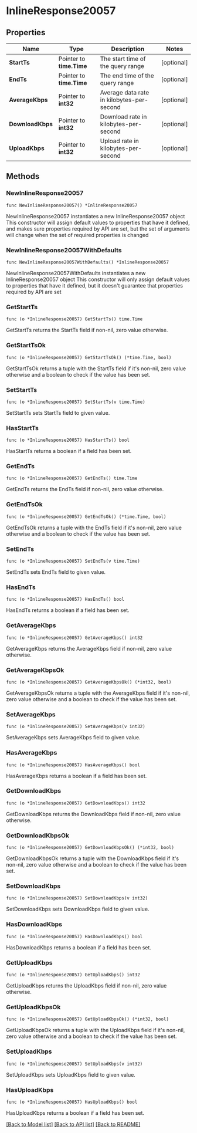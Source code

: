 # InlineResponse20057

## Properties

Name | Type | Description | Notes
------------ | ------------- | ------------- | -------------
**StartTs** | Pointer to **time.Time** | The start time of the query range | [optional] 
**EndTs** | Pointer to **time.Time** | The end time of the query range | [optional] 
**AverageKbps** | Pointer to **int32** | Average data rate in kilobytes-per-second | [optional] 
**DownloadKbps** | Pointer to **int32** | Download rate in kilobytes-per-second | [optional] 
**UploadKbps** | Pointer to **int32** | Upload rate in kilobytes-per-second | [optional] 

## Methods

### NewInlineResponse20057

`func NewInlineResponse20057() *InlineResponse20057`

NewInlineResponse20057 instantiates a new InlineResponse20057 object
This constructor will assign default values to properties that have it defined,
and makes sure properties required by API are set, but the set of arguments
will change when the set of required properties is changed

### NewInlineResponse20057WithDefaults

`func NewInlineResponse20057WithDefaults() *InlineResponse20057`

NewInlineResponse20057WithDefaults instantiates a new InlineResponse20057 object
This constructor will only assign default values to properties that have it defined,
but it doesn't guarantee that properties required by API are set

### GetStartTs

`func (o *InlineResponse20057) GetStartTs() time.Time`

GetStartTs returns the StartTs field if non-nil, zero value otherwise.

### GetStartTsOk

`func (o *InlineResponse20057) GetStartTsOk() (*time.Time, bool)`

GetStartTsOk returns a tuple with the StartTs field if it's non-nil, zero value otherwise
and a boolean to check if the value has been set.

### SetStartTs

`func (o *InlineResponse20057) SetStartTs(v time.Time)`

SetStartTs sets StartTs field to given value.

### HasStartTs

`func (o *InlineResponse20057) HasStartTs() bool`

HasStartTs returns a boolean if a field has been set.

### GetEndTs

`func (o *InlineResponse20057) GetEndTs() time.Time`

GetEndTs returns the EndTs field if non-nil, zero value otherwise.

### GetEndTsOk

`func (o *InlineResponse20057) GetEndTsOk() (*time.Time, bool)`

GetEndTsOk returns a tuple with the EndTs field if it's non-nil, zero value otherwise
and a boolean to check if the value has been set.

### SetEndTs

`func (o *InlineResponse20057) SetEndTs(v time.Time)`

SetEndTs sets EndTs field to given value.

### HasEndTs

`func (o *InlineResponse20057) HasEndTs() bool`

HasEndTs returns a boolean if a field has been set.

### GetAverageKbps

`func (o *InlineResponse20057) GetAverageKbps() int32`

GetAverageKbps returns the AverageKbps field if non-nil, zero value otherwise.

### GetAverageKbpsOk

`func (o *InlineResponse20057) GetAverageKbpsOk() (*int32, bool)`

GetAverageKbpsOk returns a tuple with the AverageKbps field if it's non-nil, zero value otherwise
and a boolean to check if the value has been set.

### SetAverageKbps

`func (o *InlineResponse20057) SetAverageKbps(v int32)`

SetAverageKbps sets AverageKbps field to given value.

### HasAverageKbps

`func (o *InlineResponse20057) HasAverageKbps() bool`

HasAverageKbps returns a boolean if a field has been set.

### GetDownloadKbps

`func (o *InlineResponse20057) GetDownloadKbps() int32`

GetDownloadKbps returns the DownloadKbps field if non-nil, zero value otherwise.

### GetDownloadKbpsOk

`func (o *InlineResponse20057) GetDownloadKbpsOk() (*int32, bool)`

GetDownloadKbpsOk returns a tuple with the DownloadKbps field if it's non-nil, zero value otherwise
and a boolean to check if the value has been set.

### SetDownloadKbps

`func (o *InlineResponse20057) SetDownloadKbps(v int32)`

SetDownloadKbps sets DownloadKbps field to given value.

### HasDownloadKbps

`func (o *InlineResponse20057) HasDownloadKbps() bool`

HasDownloadKbps returns a boolean if a field has been set.

### GetUploadKbps

`func (o *InlineResponse20057) GetUploadKbps() int32`

GetUploadKbps returns the UploadKbps field if non-nil, zero value otherwise.

### GetUploadKbpsOk

`func (o *InlineResponse20057) GetUploadKbpsOk() (*int32, bool)`

GetUploadKbpsOk returns a tuple with the UploadKbps field if it's non-nil, zero value otherwise
and a boolean to check if the value has been set.

### SetUploadKbps

`func (o *InlineResponse20057) SetUploadKbps(v int32)`

SetUploadKbps sets UploadKbps field to given value.

### HasUploadKbps

`func (o *InlineResponse20057) HasUploadKbps() bool`

HasUploadKbps returns a boolean if a field has been set.


[[Back to Model list]](../README.md#documentation-for-models) [[Back to API list]](../README.md#documentation-for-api-endpoints) [[Back to README]](../README.md)


